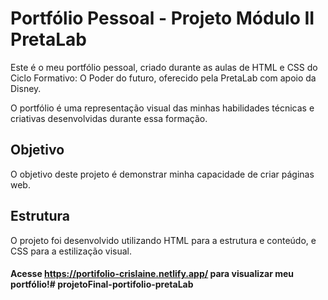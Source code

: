 # Portfólio Pessoal - Projeto Módulo II PretaLab
Este é o meu portfólio pessoal, criado durante as aulas de HTML e CSS do Ciclo Formativo: O Poder do futuro, oferecido pela PretaLab com apoio da Disney. 

O portfólio é uma representação visual das minhas habilidades técnicas e criativas desenvolvidas durante essa formação.

## Objetivo
O objetivo deste projeto é demonstrar minha capacidade de criar páginas web.


## Estrutura
O projeto foi desenvolvido utilizando HTML para a estrutura e conteúdo, e CSS para a estilização visual. 

#### Acesse https://portifolio-crislaine.netlify.app/ para visualizar  meu portfólio!# projetoFinal-portifolio-pretaLab
